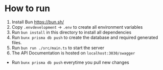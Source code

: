 # How to run

1. Install Bun https://bun.sh/
2. Copy `.envdevelopment` -> `.env` to create all environment variables
3. Run `bun install` in this directory to install all dependencies
4. Run `bunx prisma db push` to create the database and required generated files.
5. Run `bun run ./src/main.ts` to start the server
6. The API Documentation is hosted on `localhost:3030/swagger`

- Run `bunx prisma db push` everytime you pull new changes